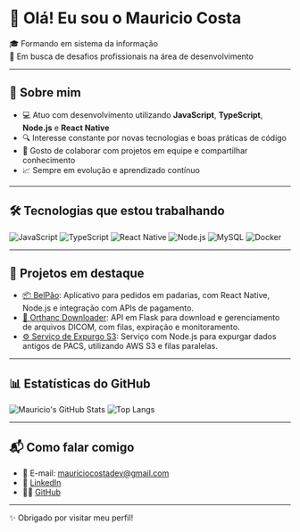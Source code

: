 # 👋 Olá! Eu sou o Mauricio Costa

🎓 Formando em sistema da informação  
🚀 Em busca de desafios profissionais na área de desenvolvimento

---

## 🧠 Sobre mim

- 💻 Atuo com desenvolvimento utilizando **JavaScript**, **TypeScript**, **Node.js** e **React Native**
- 🔍 Interesse constante por novas tecnologias e boas práticas de código
- 🤝 Gosto de colaborar com projetos em equipe e compartilhar conhecimento
- 📈 Sempre em evolução e aprendizado contínuo

---

## 🛠️ Tecnologias que estou trabalhando

![JavaScript](https://img.shields.io/badge/-JavaScript-black?style=flat-square&logo=javascript)
![TypeScript](https://img.shields.io/badge/-TypeScript-black?style=flat-square&logo=typescript)
![React Native](https://img.shields.io/badge/-React%20Native-black?style=flat-square&logo=react)
![Node.js](https://img.shields.io/badge/-Node.js-black?style=flat-square&logo=node.js)
![MySQL](https://img.shields.io/badge/-MySQL-black?style=flat-square&logo=mysql)
![Docker](https://img.shields.io/badge/-Docker-black?style=flat-square&logo=docker)

---

## 🚀 Projetos em destaque

- [📦 BelPão](https://github.com/MauricioCostaDaSilva/belp-o): Aplicativo para pedidos em padarias, com React Native, Node.js e integração com APIs de pagamento.
- [📁 Orthanc Downloader](https://github.com/MauricioCostaDaSilva): API em Flask para download e gerenciamento de arquivos DICOM, com filas, expiração e monitoramento.
- [⚙️ Serviço de Expurgo S3](https://github.com/MauricioCostaDaSilva): Serviço com Node.js para expurgar dados antigos de PACS, utilizando AWS S3 e filas paralelas.

---

## 📊 Estatísticas do GitHub

![Mauricio's GitHub Stats](https://github-readme-stats.vercel.app/api?username=MauricioCostaDaSilva&show_icons=true&theme=radical)
![Top Langs](https://github-readme-stats.vercel.app/api/top-langs/?username=MauricioCostaDaSilva&layout=compact&theme=radical)

---

## 📬 Como falar comigo

- 📧 E-mail: mauriciocostadev@gmail.com  
- 💼 [LinkedIn](https://www.linkedin.com/in/mauriciocostadasilva/)  
- 🧑‍💻 [GitHub](https://github.com/MauricioCostaDaSilva)

---

✨ Obrigado por visitar meu perfil!
